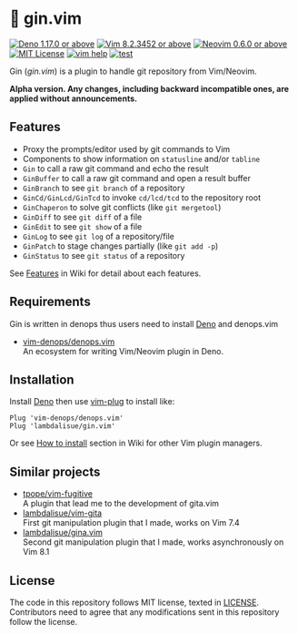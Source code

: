 # 🥃 gin.vim

[![Deno 1.17.0 or above](https://img.shields.io/badge/Deno-Support%201.17.0-yellowgreen.svg?logo=deno)](https://github.com/denoland/deno/tree/v1.17.0)
[![Vim 8.2.3452 or above](https://img.shields.io/badge/Vim-Support%208.2.3452-yellowgreen.svg?logo=vim)](https://github.com/vim/vim/tree/v8.2.3452)
[![Neovim 0.6.0 or above](https://img.shields.io/badge/Neovim-Support%200.6.0-yellowgreen.svg?logo=neovim&logoColor=white)](https://github.com/neovim/neovim/tree/v0.6.0)
[![MIT License](https://img.shields.io/badge/license-MIT-blue.svg)](LICENSE)
[![vim help](https://img.shields.io/badge/vim-%3Ah%20gin-orange.svg)](doc/gin.txt)
[![test](https://github.com/lambdalisue/gin.vim/actions/workflows/test.yml/badge.svg)](https://github.com/lambdalisue/gin.vim/actions/workflows/test.yml)

Gin (_gin.vim_) is a plugin to handle git repository from Vim/Neovim.

**Alpha version. Any changes, including backward incompatible ones, are applied
without announcements.**

## Features

- Proxy the prompts/editor used by git commands to Vim
- Components to show information on `statusline` and/or `tabline`
- `Gin` to call a raw git command and echo the result
- `GinBuffer` to call a raw git command and open a result buffer
- `GinBranch` to see `git branch` of a repository
- `GinCd/GinLcd/GinTcd` to invoke `cd/lcd/tcd` to the repository root
- `GinChaperon` to solve git conflicts (like `git mergetool`)
- `GinDiff` to see `git diff` of a file
- `GinEdit` to see `git show` of a file
- `GinLog` to see `git log` of a repository/file
- `GinPatch` to stage changes partially (like `git add -p`)
- `GinStatus` to see `git status` of a repository

See [Features](https://github.com/lambdalisue/gin.vim/wiki/Features) in Wiki for
detail about each features.

## Requirements

Gin is written in denops thus users need to install [Deno](https://deno.land)
and denops.vim

- [vim-denops/denops.vim][vim-denops/denops.vim]<br> An ecosystem for writing
  Vim/Neovim plugin in Deno.

[vim-denops/denops.vim]: https://github.com/vim-denops/denops.vim

## Installation

Install [Deno](https://deno.land) then use
[vim-plug](https://github.com/junegunn/vim-plug) to install like:

```vim
Plug 'vim-denops/denops.vim'
Plug 'lambdalisue/gin.vim'
```

Or see
[How to install](https://github.com/lambdalisue/gin.vim/wiki#how-to-install)
section in Wiki for other Vim plugin managers.

## Similar projects

- [tpope/vim-fugitive](https://github.com/tpope/vim-fugitive)<br>A plugin that
  lead me to the development of gita.vim
- [lambdalisue/vim-gita](https://github.com/lambdalisue/vim-gita)<br>First git
  manipulation plugin that I made, works on Vim 7.4
- [lambdalisue/gina.vim](https://github.com/lambdalisue/gina.vim)<br>Second git
  manipulation plugin that I made, works asynchronously on Vim 8.1

## License

The code in this repository follows MIT license, texted in [LICENSE](./LICENSE).
Contributors need to agree that any modifications sent in this repository follow
the license.
